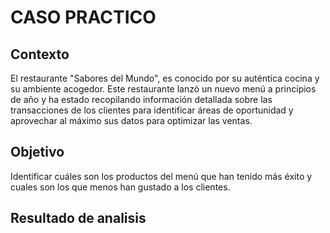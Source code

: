 # CASO PRACTICO

## Contexto
El restaurante "Sabores del Mundo", es conocido por su auténtica cocina y su ambiente acogedor. Este restaurante lanzó un nuevo menú a principios de año y ha estado recopilando información detallada sobre las transacciones de los clientes para identificar áreas de 
oportunidad y aprovechar al máximo sus datos para optimizar las ventas.

## Objetivo
Identificar cuáles son los productos del menú que han tenido más éxito y cuales son los que
menos han gustado a los clientes.

## Resultado de analisis

